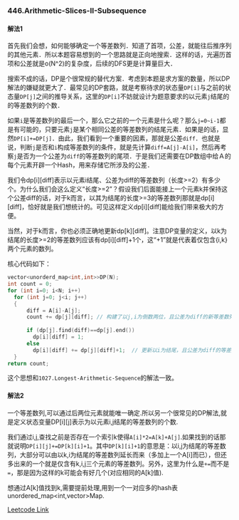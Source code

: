 ### 446.Arithmetic-Slices-II-Subsequence

#### 解法1

首先我们会想，如何能够确定一个等差数列．知道了首项，公差，就能往后推序列的其他元素．所以本题容易想到的一个思路就是正向地搜索．这样的话，光遍历首项和公差就是o(N^2)的复杂度，后续的DFS更是计算量巨大．

搜索不成的话，DP是个很常规的替代方案．考虑到本题是求方案的数量，所以DP解法的嫌疑就更大了．最常见的DP套路，就是考察待求的状态量```DP[i]```与之前的状态量```DP[j]```之间的推导关系，这里的```DP[i]```不妨就设计为题意要求的以元素```j```结尾的的等差数列的个数．

如果```i```是等差数列的最后一个，那么它之前的一个元素是什么呢？那么```j=0~i-1```都是有可能的，只要元素```j```是某个相同公差的等差数列的结尾元素．如果是的话，显然```DP[i]+=DP[j]```．由此，我们看到一个重要的因素，那就是公差```diff```．也就是说，判断```j```是否和```i```构成等差数列的条件，就是先计算```diff=A[j]-A[i]```，然后再考察```j```是否为一个公差为```diff```的等差数列的尾项．于是我们还需要在DP数组中给Ａ的每个元素开辟一个Hash，用来存储它所涉及的公差．

我们令dp[i][diff]表示以元素i结尾、公差为diff的等差数列（长度>=2）有多少个。为什么我们会这么定义“长度>=2”？假设我们后面能接上一个元素k并保持这个公差diff的话，对于k而言，以其为结尾的长度>=3的等差数列那就是dp[i][diff]，恰好就是我们想统计的。可见这样定义dp[i][diff]能给我们带来极大的方便。

当然，对于k而言，你也必须正确地更新dp[k][diff]。注意DP变量的定义，以k为结尾的长度>=2的等差数列应该有dp[i][diff]+1个，这“+1”就是代表着仅包含{i,k}两个元素的数列。

核心代码如下：
```cpp
vector<unorderd_map<int,int>>DP(N);
int count = 0;
for (int i=0; i<N; i++)
  for (int j=0; j<i; j++)
  {
      diff = A[i]-A[j];
      count += dp[j][diff]; // 构建了以j,i为倒数两位，且公差为diff的新等差数列(保证长度>=3)
      
      if (dp[j].find(diff)==dp[j].end())
        dp[i][diff] = 1;
      else
        dp[i][diff] += dp[j][diff]+1;  // 更新以i为结尾，且公差为diff的等差数列(长度>=2)的个数。
  }
return count;  
```

这个思想和```1027.Longest-Arithmetic-Sequence```的解法一致。

#### 解法2

一个等差数列,可以通过后两位元素就能唯一确定.所以另一个很常见的DP解法,就是定义状态变量DP[i][j]表示为以元素i,j结尾的等差数列的个数.

我们通过i,j,查找之前是否存在一个索引k使得```A[i]*2=A[k]+A[j]```.如果找到的话那就说明```DP[i][j]+=DP[k][i]+1```。其中```DP[k][i]+1```的意思是：以i,j为结尾的等差数列，大部分可以由以k,i为结尾的等差数列延长而来（多加上一个A[i]而已），但还多出来的一个就是仅含有k,i,j三个元素的等差数列。另外，这里为什么是```+=```而不是```=```，那是因为这样的k可能会有好几个(对应相同的A[k]值).

想通过A[k]值找到k,需要提前处理,用到一个一对应多的hash表unordered_map<int,vector<int>>Map.


[Leetcode Link](https://leetcode.com/problems/arithmetic-slices-ii-subsequence)
